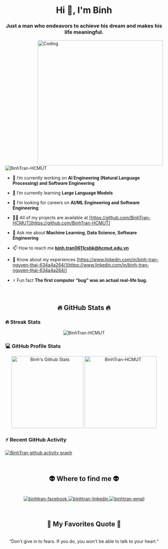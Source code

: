 <h1 align="center">Hi 👋, I'm Binh</h1>
<h3 align="center">Just a man who endeavors to achieve his dream and makes his life meaningful.</h3>

<img align="right" alt="Coding" width="400" src="https://user-images.githubusercontent.com/74038190/229223263-cf2e4b07-2615-4f87-9c38-e37600f8381a.gif">


<p align="left"> <img src="https://komarev.com/ghpvc/?username=BinhTran-HCMUT&label=Profile%20views&color=0e75b6&style=flat" alt="BinhTran-HCMUT" /> </p>


- 🔭 I’m currently working on **AI Engineering (Natural Language Processing) and Software Engineering**

- 🌱 I’m currently learning **Large Language Models**

- 👯 I’m looking for careers on **AI/ML Engineering and Software Engineering**

- 👨‍💻 All of my projects are available at [https://github.com/BinhTran-HCMUT](https://github.com/BinhTran-HCMUT)

- 💬 Ask me about **Machine Learning, Data Science, Software Engineering**

- 📫 How to reach me **binh.tran0611csbk@hcmut.edu.vn**

- 📄 Know about my experiences [https://www.linkedin.com/in/binh-tran-nguyen-thai-634a4a264/](https://www.linkedin.com/in/binh-tran-nguyen-thai-634a4a264/)

- ⚡ Fun fact **The first computer “bug” was an actual real-life bug.**

<br>

<h2 align="center">🔥 GitHub Stats 🔥</h2>

<h3> 🔥 Streak Stats</h3>

<p align="center"><img src="https://github-readme-streak-stats.herokuapp.com/?user=BinhTran-HCMUT&theme=tokyonight_duo" alt="BinhTran-HCMUT" /></p>

<h3>💻 GitHub Profile Stats</h3>

<p align="center">
    <a href="https://github.com/anuraghazra/github-readme-stats">
	    <img alt="Binh's Github Stats" src="https://github-readme-stats-sigma-five.vercel.app/api?username=BinhTran-HCMUT&show_icons=true&count_private=true&locale=en&theme=tokyonight&layout=compact" height="230px"/></a>
	  <img src="https://github-readme-stats-sigma-five.vercel.app/api/top-langs?username=BinhTran-HCMUT&langs_count=5&show_icons=true&locale=en&theme=tokyonight" alt="BinhTran-HCMUT" height="230px"/>

<br>
  
<h3>⚡ Recent GitHub Activity</h3>
	
[![BinhTran github activity graph](https://github-readme-activity-graph.vercel.app/graph?username=BinhTran-HCMUT&theme=tokyo-night&area=true)](https://github.com/BinhTran-HCMUT/github-readme-activity-graph)
 


<p align="left">
<br>
<h2 align="center">👽 Where to find me 👽</h2>
<br>
<!-- https://icons8.com -->
<div align="center">
  <a href="https://web.facebook.com/nguyenthaibinh.tran.7" target="blank">
    <img src="https://img.icons8.com/bubbles/100/000000/facebook-new.png" alt="binhtran-facebook" />
  </a>
  <a href="https://www.linkedin.com/in/binh-tran-nguyen-thai-634a4a264/" target="blank">
    <img src="https://img.icons8.com/bubbles/100/000000/linkedin.png" alt="binhtran-linkedin" />
  </a>
  <a href="mailto:binh.tran0611csbk@hcmut.edu.vn" target="top">
    <img src="https://img.icons8.com/bubbles/100/000000/apple-mail.png" alt="binhtran-email" />
  </a>
</div>
</p>

<br>
<h2 align="center">📑 My Favorites Quote 📑</h2>
<br>
<div align="center">
  “Don't give in to fears. If you do, you won't be able to talk to your heart.“
</div>

